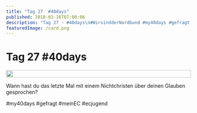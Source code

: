 ```yaml
---
title: "Tag 27  #40days"
published: 2018-03-16T07:00:06
description: "Tag 27 - #40days\n#WirsindderNordbund #my40days #gefragt #meinEC #ecjugend"
featuredImage: /card.png
---
```


# Tag 27  #40days

<div style="display: grid; grid-template-columns: repeat(1, 1fr); grid-gap: 5px;">
<img src="/old/40DAYS_03-16_OUT-tag-27.jpg" alt width="100%">
</div>

Wann hast du das letzte Mal mit einem Nichtchristen über deinen Glauben gesprochen?

#my40days #gefragt #meinEC #ecjugend